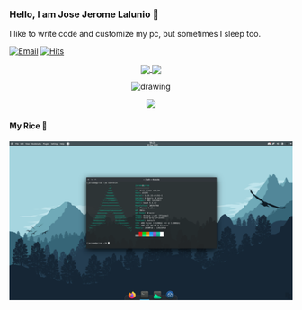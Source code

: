 


### Hello, I am Jose Jerome Lalunio 👋


I like to write code and customize my pc, but sometimes I sleep too.
 
[![Email](https://img.shields.io/badge/Email-Contact-red?style=for-the-badge&logo=gmail)](mailto:josejeromelalunio@gmail.com)
[![Hits](https://hits.seeyoufarm.com/api/count/incr/badge.svg?url=https%3A%2F%2Fgithub.com%2FGrrom&count_bg=%2379C83D&title_bg=%23555555&icon=linux.svg&icon_color=%23E7E7E7&title=views&edge_flat=false)](https://hits.seeyoufarm.com)


<p align="center">
  <a href="https://github.com/grrom">
    <img
      align="center"
      height="150em"
      src="https://github-readme-stats.vercel.app/api?username=grrom&show_icons=true&include_all_commits=true&count_private=true&theme=tokyonight"
    />
  </a>
  <a href="https://github.com/grrom">
    <img
      align="center"
      height="150em"
      src="https://github-readme-stats.vercel.app/api/top-langs/?username=grrom&show_icons=true&include_all_commits=true&count_private=true&layout=compact&theme=tokyonight"
    />
  </a>
</p>
<p align="center" style="text-align: center">
 <img src="https://activity-graph.herokuapp.com/graph?username=grrom&theme=react-dark" alt="drawing" width="800"/>
</p>

<p align="center">
 <img height="300px" src="https://media.giphy.com/media/Vuw9m5wXviFIQ/giphy.gif"></img>
</p>


 
#### My Rice 🍚
<img src="https://github.com/Grrom/Grrom/blob/main/rice.png"/>

 



